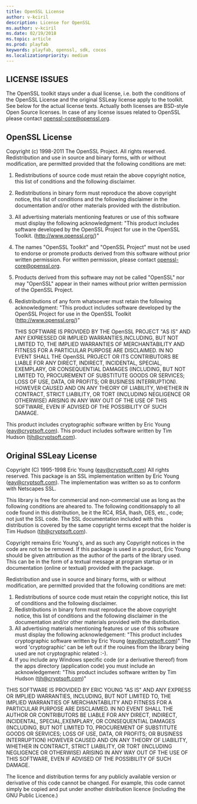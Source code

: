 ```yaml
---
title: OpenSSL License
author: v-kciril
description: License for OpenSSL
ms.author: v-kciril
ms.date: 02/19/2018
ms.topic: article
ms.prod: playfab
keywords: playfab, openssl, sdk, cocos
ms.localizationpriority: medium
---
```


## LICENSE ISSUES ##

The OpenSSL toolkit stays under a dual license, i.e. both the conditions of the OpenSSL License and the original SSLeay license apply to the toolkit. See below for the actual license texts. Actually both licenses are BSD-style Open Source licenses. In case of any license issues related to OpenSSL
  please contact openssl-core@openssl.org.

## OpenSSL License ##

Copyright (c) 1998-2011 The OpenSSL Project.  All rights reserved. Redistribution and use in source and binary forms, with or without modification, are permitted provided that the following conditions are met:

1. Redistributions of source code must retain the above copyright notice, this list of conditions and the following disclaimer. 
2. Redistributions in binary form must reproduce the above copyright notice, this list of conditions and the following disclaimer in the documentation and/or other materials provided with the distribution.
3. All advertising materials mentioning features or use of this software must display the following acknowledgment: "This product includes software developed by the OpenSSL Project for use in the OpenSSL Toolkit. (http://www.openssl.org/)"
4. The names "OpenSSL Toolkit" and "OpenSSL Project" must not be used to endorse or promote products derived from this software without prior written permission. For written permission, please contact openssl-core@openssl.org.
5. Products derived from this software may not be called "OpenSSL" nor may "OpenSSL" appear in their names without prior written permission of the OpenSSL Project.
6. Redistributions of any form whatsoever must retain the following acknowledgment:
"This product includes software developed by the OpenSSL Project
 for use in the OpenSSL Toolkit (http://www.openssl.org/)"

    THIS SOFTWARE IS PROVIDED BY THE OpenSSL PROJECT "AS IS" AND ANY EXPRESSED OR IMPLIED WARRANTIES,INCLUDING, BUT NOT LIMITED TO, THE IMPLIED WARRANTIES OF MERCHANTABILITY AND FITNESS FOR A PARTICULAR PURPOSE ARE DISCLAIMED.  IN NO EVENT SHALL THE OpenSSL PROJECT OR ITS CONTRIBUTORS BE LIABLE FOR ANY DIRECT, INDIRECT, INCIDENTAL, SPECIAL, EXEMPLARY, OR CONSEQUENTIAL DAMAGES (INCLUDING, BUT NOT LIMITED TO, PROCUREMENT OF SUBSTITUTE GOODS OR SERVICES; LOSS OF USE, DATA, OR PROFITS; OR BUSINESS INTERRUPTION). HOWEVER CAUSED AND ON ANY THEORY OF LIABILITY, WHETHER IN CONTRACT, STRICT LIABILITY, OR TORT (INCLUDING NEGLIGENCE OR OTHERWISE) ARISING IN ANY WAY OUT OF THE USE OF THIS SOFTWARE, EVEN IF ADVISED OF THE POSSIBILITY OF SUCH DAMAGE.

This product includes cryptographic software written by Eric Young (eay@cryptsoft.com). This product includes software written by Tim Hudson (tjh@cryptsoft.com).  

## Original SSLeay License ##

Copyright (C) 1995-1998 Eric Young (eay@cryptsoft.com)
All rights reserved. This package is an SSL implementation written by Eric Young (eay@cryptsoft.com). The implementation was written so as to conform with Netscapes SSL.

This library is free for commercial and non-commercial use as long as the following conditions are aheared  to.  The following conditionsapply to all code found in this distribution, be it the RC4, RSA, lhash, DES, etc., code; not just the SSL code. The SSL documentation included with this distribution is covered by the same copyright terms except that the holder is Tim Hudson (tjh@cryptsoft.com).

Copyright remains Eric Young's, and as such any Copyright notices in the code are not to be removed.
If this package is used in a product, Eric Young should be given attribution as the author of the parts of the library used. This can be in the form of a textual message at program startup or in documentation (online or textual) provided with the package.

Redistribution and use in source and binary forms, with or without modification, are permitted provided that the following conditions are met:  

1. Redistributions of source code must retain the copyright
  notice, this list of conditions and the following disclaimer.
2. Redistributions in binary form must reproduce the above copyright
notice, this list of conditions and the following disclaimer in the
documentation and/or other materials provided with the distribution.
3. All advertising materials mentioning features or use of this software
must display the following acknowledgement:
"This product includes cryptographic software written by
 Eric Young (eay@cryptsoft.com)"
The word 'cryptographic' can be left out if the rouines from the library
being used are not cryptographic related :-).
4. If you include any Windows specific code (or a derivative thereof) from 
the apps directory (application code) you must include an acknowledgement:
"This product includes software written by Tim Hudson (tjh@cryptsoft.com)"

THIS SOFTWARE IS PROVIDED BY ERIC YOUNG "AS IS" AND
ANY EXPRESS OR IMPLIED WARRANTIES, INCLUDING, BUT NOT LIMITED TO, THE IMPLIED WARRANTIES OF MERCHANTABILITY AND FITNESS FOR A PARTICULAR PURPOSE ARE DISCLAIMED.  IN NO EVENT SHALL THE AUTHOR OR CONTRIBUTORS BE LIABLE
FOR ANY DIRECT, INDIRECT, INCIDENTAL, SPECIAL,EXEMPLARY, OR CONSEQUENTIAL DAMAGES (INCLUDING, BUT NOT LIMITED TO, PROCUREMENT OF SUBSTITUTE GOODS
OR SERVICES; LOSS OF USE, DATA, OR PROFITS; OR BUSINESS INTERRUPTION) HOWEVER CAUSED AND ON ANY THEORY OF LIABILITY, WHETHER IN CONTRACT, STRICT
LIABILITY, OR TORT (INCLUDING NEGLIGENCE OR OTHERWISE) ARISING IN ANY WAY OUT OF THE USE OF THIS SOFTWARE, EVEN IF ADVISED OF THE POSSIBILITY OF SUCH DAMAGE.

The licence and distribution terms for any publicly available version or derivative of this code cannot be changed. For example, this code cannot simply be copied and put under another distribution licence (including the GNU Public Licence.)  
